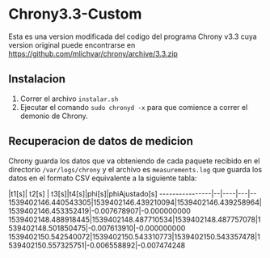 # Chrony3.3-Custom

Esta es una version modificada del codigo del programa Chrony v3.3 cuya version original puede encontrarse en https://github.com/mlichvar/chrony/archive/3.3.zip

## Instalacion

1. Correr el archivo `instalar.sh`
2. Ejecutar el comando `sudo chronyd -x` para que comience a correr el demonio de Chrony.

## Recuperacion de datos de medicion

Chrony guarda los datos que va obteniendo de cada paquete recibido en el directorio `/var/logs/chrony` y el archivo es `measurements.log` que guarda los datos en el formato CSV equivalente a la siguiente tabla:



|t1[s]| t2[s] | t3[s]|t4[s]|phi[s]|phiAjustado[s]
----------------|--|----|---|--
1539402146.440543305|1539402146.439210094|1539402146.439258964|1539402146.453352419|-0.007678907|-0.000000000
1539402148.488918445|1539402148.487710534|1539402148.487757078|1539402148.501850475|-0.007613910|-0.000000000
1539402150.542540072|1539402150.543310773|1539402150.543357478|1539402150.557325751|-0.006558892|-0.007474248
